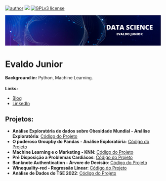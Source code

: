 
[![author](https://img.shields.io/badge/author-evaldojunior-red.svg)](https://www.linkedin.com/in/evaldo-junior-89094244/) [![](https://img.shields.io/badge/python-3.7+-blue.svg)](https://www.python.org/downloads/release/python-365/) [![GPLv3 license](https://img.shields.io/badge/License-GPLv3-blue.svg)](http://perso.crans.org/besson/LICENSE.html)

<p align="center">
  <img src="banner.png" >
</p>

# Evaldo Junior
<sub></sub>
**Background in:** Python, Machine Learning.

**Links:**
* [Blog](https://evaldoj.com)
* [LinkedIn](https://www.linkedin.com/in/evaldo-junior-89094244/)



## Projetos:


* **Análise Exploratória de dados sobre Obesidade Mundial - Análise Exploratória**: [Código do Projeto](https://bit.ly/34PYVpE)
* **O poderoso Groupby do Pandas - Análise Exploratória**: [Código do Projeto](https://bit.ly/3sW91O8)
* **Machine Learning e o Marketing - KNN**: [Código do Projeto](https://bit.ly/3pghJFZ)
* **Pré Disposição a Problemas Cardiácos**: [Código do Projeto](https://github.com/j2evaldo/PREVISAO-DE-DOENCAS-CARDIACAS/blob/main/!hart.ipynb)
* **Banknote Authentication - Árvore de Decisão**: [Código do Projeto](https://github.com/j2evaldo/banknote_authentication/blob/main/banknote_authentication.ipynb)
* **Winequality-red - Regressão Linear**: [Código do Projeto](https://github.com/j2evaldo/winequality-red/blob/main/regressao_linear.ipynb)
* **Análise de Dados do TSE 2022**: [Código do Projeto](https://github.com/j2evaldo/dados-do-TSE/blob/main/eleicoes.ipynb)
